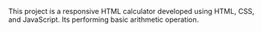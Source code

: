 This project is a responsive HTML calculator developed using HTML, CSS, and JavaScript.
Its performing basic arithmetic operation.
